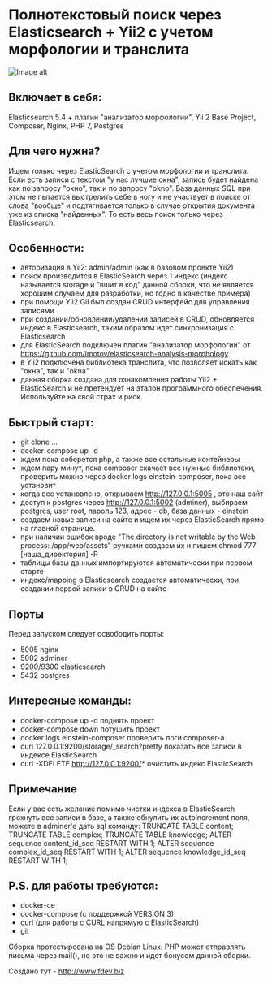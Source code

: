 # Полнотекстовый поиск через Elasticsearch + Yii2 с учетом морфологии и транслита

![Image alt](https://github.com/lxfr/einstein/raw/master/image.png)

## Включает в себя:
Elasticsearch 5.4 + плагин "анализатор морфологии",
Yii 2 Base Project,
Composer,
Nginx,
PHP 7,
Postgres

## Для чего нужна?
Ищем только через ElasticSearch с учетом морфологии и транслита.
Если есть записи с текстом "у нас лучшие окна", запись будет найдена как по запросу "окно", так и по запросу "okno". База данных SQL при этом не пытается выстрелить себе в ногу и не участвует в поиске от слова "вообще" и подтягивается только в случае открытия документа уже из списка "найденных". То есть весь поиск только через Elasticsearch.

## Особенности:
* авторизация в Yii2: admin/admin (как в базовом проекте Yii2)
* поиск производится в ElasticSearch через 1 индекс (индекс называется storage и "вшит в код" данной сборки, что не является хорошим случаем для разработки, но годно в качестве примера)
* при помощи Yii2 Gii был создан CRUD интерфейс для управления записями
* при создании/обновлении/удалении записей в CRUD, обновляется индекс в Elasticsearch, таким образом идет синхронизация с Elasticsearch
* для ElasticSearch подключен плагин "анализатор морфологии" от https://github.com/imotov/elasticsearch-analysis-morphology
* в Yii2 подключена библиотека транслита, что позволяет искать как "окна", так и "okna"
* данная сборка создана для ознакомления работы Yii2 + ElasticSearch и не претендует на эталон программного обеспечения. Используйте на свой страх и риск.

## Быстрый старт:
* git clone ...
* docker-compose up -d
* ждем пока соберется php, а также все остальные контейнеры
* ждем пару минут, пока composer скачает все нужные библиотеки, проверить можно через docker logs einstein-composer, пока все установит
* когда все установлено, открываем http://127.0.0.1:5005 , это наш сайт
* доступ к postgres через http://127.0.0.1:5002 (adminer), выбираем postgres, user root, пароль 123, адрес - db, база данных - einstein
* создаем новые записи на сайте и ищем их через ElasticSearch прямо на главной странице.
* при наличии ошибок вроде "The directory is not writable by the Web process: /app/web/assets" ручками создаем их и пишем chmod 777 [наша_директория] -R
* таблицы базы данных импортируются автоматически при первом старте
* индекс/mapping в Elasticsearch создается автоматически, при создании первой записи в CRUD на сайте

## Порты
Перед запуском следует освободить порты:
* 5005 nginx
* 5002 adminer
* 9200/9300 elasticsearch
* 5432 postgres

## Интересные команды:
* docker-compose up -d
поднять проект
* docker-compose down
потушить проект
* docker logs einstein-composer
проверить логи composer-a
* curl 127.0.0.1:9200/storage/_search?pretty
показать все записи в индексе ElasticSearch
* curl -XDELETE http://127.0.0.1:9200/*
очистить индекс ElasticSearch

## Примечание
Если у вас есть желание помимо чистки индекса в ElasticSearch грохнуть все записи в базе, а также обнулить их autoincrement поля, можете в adminer'e дать sql команду:
TRUNCATE TABLE content;
TRUNCATE TABLE complex;
TRUNCATE TABLE knowledge;
ALTER sequence content_id_seq RESTART WITH 1;
ALTER sequence complex_id_seq RESTART WITH 1;
ALTER sequence knowledge_id_seq RESTART WITH 1;

## P.S. для работы требуются:
* docker-ce
* docker-compose (с поддержкой VERSION 3)
* curl (для работы с CURL напрямую с ElasticSearch)
* git

Сборка протестирована на OS Debian Linux.
PHP может отправлять письма через mail(), но это не важно и идет бонусом данной сборки.

Создано тут - http://www.fdev.biz

